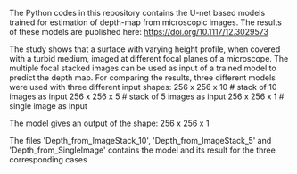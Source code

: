 The Python codes in this repository contains the U-net based models trained for estimation of depth-map from microscopic images. The results of these models are published here:
https://doi.org/10.1117/12.3029573

The study shows that a surface with varying height profile, when covered with a turbid medium, imaged at different focal planes of a microscope. 
The multiple focal stacked images can be used as input of a trained model to predict the depth map.
For comparing the results, three different models were used with three different input shapes: 
256 x 256 x 10  # stack of 10 images as input
256 x 256 x 5  # stack of 5 images as input
256 x 256 x 1  # single image as input

The model gives an output of the shape:
256 x 256 x 1

The files 'Depth_from_ImageStack_10', 'Depth_from_ImageStack_5' and 'Depth_from_SingleImage' contains the model and its result for the three corresponding cases
